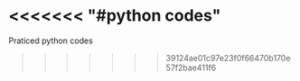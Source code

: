 <<<<<<<
"#python codes"
=======
Praticed python codes
>>>>>>> 39124ae01c97e23f0f66470b170e57f2bae411f6
